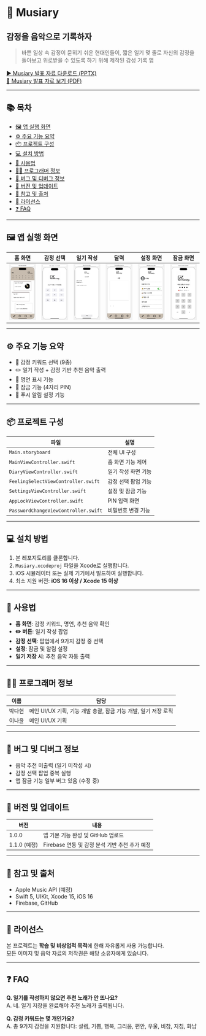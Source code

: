 # 🎵 Musiary
## 감정을 음악으로 기록하자

> 바쁜 일상 속 감정이 묻히기 쉬운 현대인들이, 짧은 일기 몇 줄로 자신의 감정을 돌아보고 위로받을 수 있도록 하기 위해 제작된 감성 기록 앱

[▶️ Musiary 발표 자료 다운로드 (PPTX)](./Musiary_뮤지어리.pptx)  
[📄 Musiary 발표 자료 보기 (PDF)](./Musiary_뮤지어리.pdf)

---

## 📚 목차

- [🖼️ 앱 실행 화면](#screenshots)  
- [⚙️ 주요 기능 요약](#features)  
- [📦 프로젝트 구성](#structure)  
- [💻 설치 방법](#installation)  
- [📝 사용법](#usage)  
- [👩‍💻 프로그래머 정보](#developers)  
- [🐞 버그 및 디버그 정보](#bugs)  
- [🚀 버전 및 업데이트](#version)  
- [🔗 참고 및 출처](#references)  
- [📜 라이선스](#license)  
- [❓ FAQ](#faq)

---

<a name="screenshots"></a>
## 🖼️ 앱 실행 화면

| 홈 화면 | 감정 선택 | 일기 작성 | 달력 | 설정 화면 | 잠금 화면 |
|---------|-----------|------------|------------|------------|------------|
| ![홈](images/main.png) | ![감정선택](images/feeling.png) | ![일기작성](images/diary.png) | ![달력](images/calendar.png) | ![설정 화면](images/settings.png) | ![잠금 화면](images/appunlock.png) |

---

<a name="features"></a>
## ⚙️ 주요 기능 요약

- 🧠 감정 키워드 선택 (9종)  
- ✏️ 일기 작성 + 감정 기반 추천 음악 출력  
- 💬 명언 표시 기능  
- 🔐 잠금 기능 (4자리 PIN)  
- 🔔 푸시 알림 설정 기능  

---

<a name="structure"></a>
## 📦 프로젝트 구성

| 파일 | 설명 |
|------|------|
| `Main.storyboard` | 전체 UI 구성 |
| `MainViewController.swift` | 홈 화면 기능 제어 |
| `DiaryViewController.swift` | 일기 작성 화면 기능 |
| `FeelingSelectViewController.swift` | 감정 선택 팝업 기능 |
| `SettingsViewController.swift` | 설정 및 잠금 기능 |
| `AppLockViewController.swift` | PIN 입력 화면 |
| `PasswordChangeViewController.swift` | 비밀번호 변경 기능 |

---

<a name="installation"></a>
## 💻 설치 방법

1. 본 레포지토리를 클론합니다.
2. `Musiary.xcodeproj` 파일을 Xcode로 실행합니다.
3. iOS 시뮬레이터 또는 실제 기기에서 빌드하여 실행합니다.
4. 최소 지원 버전: **iOS 16 이상 / Xcode 15 이상**

---

<a name="usage"></a>
## 📝 사용법

- **홈 화면**: 감정 키워드, 명언, 추천 음악 확인  
- **✏️ 버튼**: 일기 작성 팝업  
- **감정 선택**: 팝업에서 9가지 감정 중 선택  
- **설정**: 잠금 및 알림 설정  
- **일기 저장 시**: 추천 음악 자동 출력  

---

<a name="developers"></a>
## 👩‍💻 프로그래머 정보

| 이름 | 담당 |
|------|------|
| 박다현 | 메인 UI/UX 기획, 기능 개발 총괄, 잠금 기능 개발, 일기 저장 로직 |
| 이나윤 | 메인 UI/UX 기획 |

---

<a name="bugs"></a>
## 🐞 버그 및 디버그 정보

- 음악 추천 미출력 (일기 미작성 시)  
- 감정 선택 팝업 중복 실행  
- 앱 잠금 기능 일부 버그 있음 (수정 중)  

---

<a name="version"></a>
## 🚀 버전 및 업데이트

| 버전 | 내용 |
|------|------|
| 1.0.0 | 앱 기본 기능 완성 및 GitHub 업로드 |
| 1.1.0 (예정) | Firebase 연동 및 감정 분석 기반 추천 추가 예정 |

---

<a name="references"></a>
## 🔗 참고 및 출처

- Apple Music API (예정)
- Swift 5, UIKit, Xcode 15, iOS 16
- Firebase, GitHub

---

<a name="license"></a>
## 📜 라이선스

본 프로젝트는 **학습 및 비상업적 목적**에 한해 자유롭게 사용 가능합니다.  
모든 이미지 및 음악 자료의 저작권은 해당 소유자에게 있습니다.

---

<a name="faq"></a>
## ❓ FAQ

**Q. 일기를 작성하지 않으면 추천 노래가 안 뜨나요?**  
A. 네. 일기 저장을 완료해야 추천 노래가 출력됩니다.

**Q. 감정 키워드는 몇 개인가요?**  
A. 총 9가지 감정을 지원합니다: 설렘, 기쁨, 행복, 그리움, 편안, 우울, 비참, 지침, 화남
